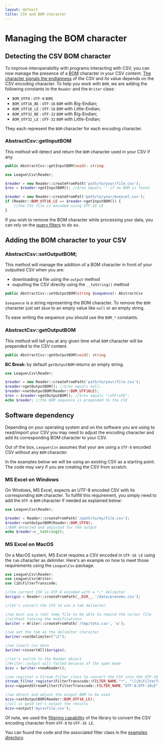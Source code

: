 ```yaml
---
layout: default
title: CSV and BOM character
---
```


# Managing the BOM character

## Detecting the CSV BOM character

To improve interoperability with programs interacting with CSV, you can now manage the presence of a <abbr title="Byte Order Mark">BOM</abbr> character in your CSV content. <a href="http://en.wikipedia.org/wiki/Endianness" target="_blank">The character signals the endianness</a> of the CSV and its value depends on the CSV encoding character. To help you work with `BOM`, we are adding the following constants to the `Reader` and the `Writer` class:

* `BOM_UTF8` : `UTF-8` `BOM`;
* `BOM_UTF16_BE` : `UTF-16` `BOM` with Big-Endian;
* `BOM_UTF16_LE` : `UTF-16` `BOM` with Little-Endian;
* `BOM_UTF32_BE` : `UTF-32` `BOM` with Big-Endian;
* `BOM_UTF32_LE` : `UTF-32` `BOM` with Little-Endian;

They each represent the `BOM` character for each encoding character.

### AbstractCsv::getInputBOM

This method will detect and return the `BOM` character used in your CSV if any.

~~~php
public AbstractCsv::getInputBOM(void): string
~~~

~~~php
use League\Csv\Reader;

$reader = new Reader::createFromPath('path/to/your/file.csv');
$res = $reader->getInputBOM(); //$res equals '' if no BOM is found

$reader = new Reader::createFromPat('path/to/your/msexcel.csv');
if (Reader::BOM_UTF16_LE == $reader->getInputBOM()) {
	//the CSV file is encoded using UTF-16 LE
}
~~~

If you wish to remove the BOM character while processing your data, you can rely on the [query filters](/query-filtering/#stripbomstatus) to do so.

## Adding the BOM character to your CSV

### AbstractCsv::setOutputBOM;

This method will manage the addition of a BOM character in front of your outputted CSV when you are:

- downloading a file using the `output` method
- ouputting the CSV directly using the `__toString()` method

~~~php
public AbstractCsv::setOutputBOM(string $sequence): AbstractCsv
~~~

`$sequence` is a string representing the BOM character. To remove the `BOM` character just set `$bom` to an empty value like `null` or an empty string.

<p class="message-info">To ease writing the sequence you should use the <code>BOM_*</code> constants.</p>

### AbstractCsv::getOutputBOM

This method will tell you at any given time what `BOM` character will be prepended to the CSV content.

~~~php
public AbstractCsv::getOutputBOM(void): string
~~~

<p class="message-warning"><strong>BC Break:</strong> by default <code>getOutputBOM</code> returns an empty string.</p>

~~~php
use League\Csv\Reader;

$reader = new Reader::createFromPath('path/to/your/file.csv');
$reader->getOutputBOM(); //$res equals null;
$reader->setOutputBOM(Reader::BOM_UTF16LE);
$res = $reader->getOutputBOM(); //$res equals "\xFF\xFE";
echo $reader; //the BOM sequence is prepended to the CSV

~~~

## Software dependency

Depending on your operating system and on the software you are using to read/import your CSV you may need to adjust the encoding character and add its corresponding BOM character to your CSV.

<p class="message-warning">Out of the box, <code>League\Csv</code> assumes that your are using a <code>UTF-8</code> encoded CSV without any <code>BOM</code> character.</p>

In the examples below we will be using an existing CSV as a starting point. The code may vary if you are creating the CSV from scratch.

### MS Excel on Windows

On Windows, MS Excel, expects an UTF-8 encoded CSV with its corresponding `BOM` character. To fullfill this requirement, you simply need to add the `UTF-8` `BOM` character if needed as explained below:

~~~php
use League\Csv\Reader;

$reader = Reader::createFromPath('/path/to/my/file.csv');
$reader->setOutputBOM(Reader::BOM_UTF8);
//BOM detected and adjusted for the output
echo $reader->__toString();

~~~

### MS Excel on MacOS

On a MacOS system, MS Excel requires a CSV encoded in `UTF-16 LE` using the `tab` character as delimiter. Here's an example on how to meet those requirements using the `League\Csv` package.

~~~php
use League\Csv\Reader;
use League\Csv\Writer;
use lib\FilterTranscode;

//the current CSV is UTF-8 encoded with a ";" delimiter
$origin = Reader::createFromPath(__DIR__.'/data/prenoms.csv');

//let's convert the CSV to use a tab delimiter.

//we must use a real temp file to be able to rewind the cursor file
//without loosing the modifications
$writer = Writer::createFromPath('/tmp/toto.csv', 'w');

//we set the tab as the delimiter character
$writer->setDelimiter("\t");

//we insert csv data
$writer->insertAll($origin);

//let's switch to the Reader object
//Writer::output will failed because of the open mode
$csv = $writer->newReader();

//we register a Stream Filter class to convert the CSV into the UTF-16 LE
stream_filter_register(FilterTranscode::FILTER_NAME."*", "\lib\FilterTranscode");
$csv->appendStreamFilter(FilterTranscode::FILTER_NAME."UTF-8:UTF-16LE");

//we detect and adjust the output BOM to be used
$csv->setOutputBOM(Reader::BOM_UTF16_LE);
//all is good let's output the results
$csv->output('mycsvfile.csv');

~~~

Of note, we used the [filtering capability](/filtering) of the library to convert the CSV encoding character from `UTF-8` to `UTF-16 LE`.

You can found the code and the associated filter class in the [examples directory](https://github.com/thephpleague/csv/tree/master/examples).